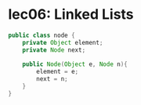 # lec06: Linked Lists

```java
public class node {
    private Object element;
    private Node next;
    
    public Node(Object e, Node n){
		element = e;
        next = n;
    }	
}
```
